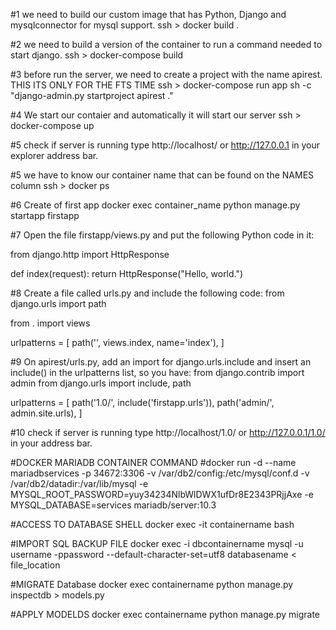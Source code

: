 #1 we need to build our custom image that has Python, Django and mysqlconnector for mysql support.
ssh > docker build .

#2 we need to build a version of the container to run a command needed to start django.
ssh > docker-compose build

#3 before run the server, we need to create a project with the name apirest. THIS ITS ONLY FOR THE FTS TIME
ssh > docker-compose run app sh -c "django-admin.py startproject apirest ."

#4 We start our contaier and automatically it will start our server
ssh > docker-compose up

#5 check if server is running
type http://localhost/ or http://127.0.0.1 in your explorer address bar.

#5 we have to know our container name that can be found on the NAMES column
ssh > docker ps

#6 Create of first app
docker exec container_name python manage.py startapp firstapp

#7 Open the file firstapp/views.py and put the following Python code in it:

from django.http import HttpResponse

def index(request):
    return HttpResponse("Hello, world.")

#8 Create a file called urls.py and include the following code:
from django.urls import path

from . import views

urlpatterns = [
    path('', views.index, name='index'),
]

#9 On apirest/urls.py, add an import for django.urls.include and insert an include() in the urlpatterns list, so you have:
from django.contrib import admin
from django.urls import include, path

urlpatterns = [
    path('1.0/', include('firstapp.urls')),
    path('admin/', admin.site.urls),
]

#10 check if server is running
type http://localhost/1.0/ or http://127.0.0.1/1.0/ in your address bar.

#DOCKER MARIADB CONTAINER COMMAND
#docker run -d --name mariadbservices -p 34672:3306 -v /var/db2/config:/etc/mysql/conf.d -v /var/db2/datadir:/var/lib/mysql -e MYSQL_ROOT_PASSWORD=yuy34234NlbWlDWX1ufDr8E2343PRjjAxe -e MYSQL_DATABASE=services mariadb/server:10.3

#ACCESS TO DATABASE SHELL
docker exec -it containername bash

#IMPORT SQL BACKUP FILE
docker exec -i dbcontainername mysql -u username -ppassword --default-character-set=utf8  databasename < file_location

#MIGRATE Database
docker exec containername python manage.py inspectdb > models.py

#APPLY MODELDS
docker exec containername python manage.py migrate
